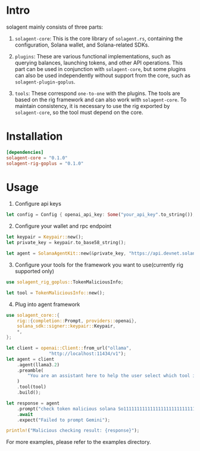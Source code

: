 # Intro
solagent mainly consists of three parts:

1. `solagent-core`: This is the core library of `solagent.rs`, containing the configuration, Solana wallet, and Solana-related SDKs.

2. `plugins`: These are various functional implementations, such as querying balances, launching tokens, and other API operations. This part can be used in conjunction with `solagent-core`, but some plugins can also be used independently without support from the core, such as `solagent-plugin-goplus`.

3. `tools`: These correspond `one-to-one` with the plugins. The tools are based on the rig framework and can also work with `solagent-core`. To maintain consistency, it is necessary to use the rig exported by `solagent-core`, so the tool must depend on the core.

# Installation
```toml
[dependencies]
solagent-core = "0.1.0"
solagent-rig-goplus = "0.1.0"
```

# Usage
1. Configure api keys
```rust
let config = Config { openai_api_key: Some("your_api_key".to_string()), ..Default::default() };
```

2. Configure your wallet and rpc endpoint
```rust
let keypair = Keypair::new();
let private_key = keypair.to_base58_string();

let agent = SolanaAgentKit::new(&private_key, "https://api.devnet.solana.com", config);

```

3. Configure your tools for the framework you want to use(currently rig supported only)
```rust
use solagent_rig_goplus::TokenMaliciousInfo;

let tool = TokenMaliciousInfo::new();
```

4. Plug into agent framework
```rust
use solagent_core::{
    rig::{completion::Prompt, providers::openai},
    solana_sdk::signer::keypair::Keypair,
    *,
};

let client = openai::Client::from_url("ollama", 
                "http://localhost:11434/v1");
let agent = client
    .agent(llama3.2)
    .preamble(
        "You are an assistant here to help the user select which tool is most appropriate to perform operations.",
    )
    .tool(tool)
    .build();

let response = agent
    .prompt("check token malicious solana So11111111111111111111111111111111111111112")
    .await
    .expect("Failed to prompt Gemini");

println!("Malicious checking result: {response}");
```


For more examples, please refer to the examples directory.

